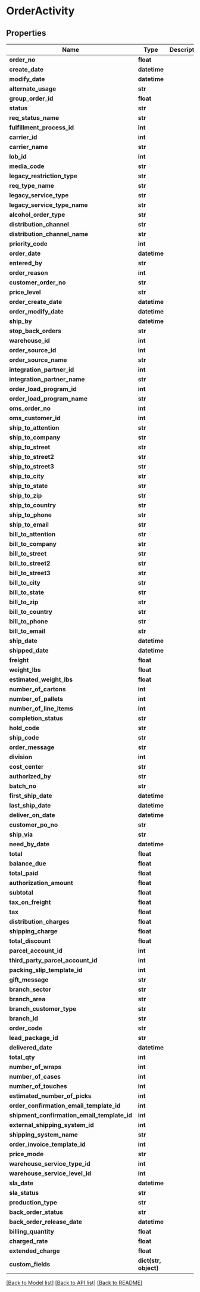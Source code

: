 # OrderActivity

## Properties
Name | Type | Description | Notes
------------ | ------------- | ------------- | -------------
**order_no** | **float** |  | [optional] 
**create_date** | **datetime** |  | [optional] 
**modify_date** | **datetime** |  | [optional] 
**alternate_usage** | **str** |  | [optional] 
**group_order_id** | **float** |  | [optional] 
**status** | **str** |  | [optional] 
**req_status_name** | **str** |  | [optional] 
**fulfillment_process_id** | **int** |  | [optional] 
**carrier_id** | **int** |  | [optional] 
**carrier_name** | **str** |  | [optional] 
**lob_id** | **int** |  | 
**media_code** | **str** |  | 
**legacy_restriction_type** | **str** |  | 
**req_type_name** | **str** |  | [optional] 
**legacy_service_type** | **str** |  | [optional] 
**legacy_service_type_name** | **str** |  | [optional] 
**alcohol_order_type** | **str** |  | [optional] 
**distribution_channel** | **str** |  | [optional] 
**distribution_channel_name** | **str** |  | [optional] 
**priority_code** | **int** |  | [optional] 
**order_date** | **datetime** |  | 
**entered_by** | **str** |  | [optional] 
**order_reason** | **int** |  | [optional] 
**customer_order_no** | **str** |  | [optional] 
**price_level** | **str** |  | [optional] 
**order_create_date** | **datetime** |  | [optional] 
**order_modify_date** | **datetime** |  | [optional] 
**ship_by** | **datetime** |  | [optional] 
**stop_back_orders** | **str** |  | [optional] 
**warehouse_id** | **int** |  | 
**order_source_id** | **int** |  | [optional] 
**order_source_name** | **str** |  | [optional] 
**integration_partner_id** | **int** |  | [optional] 
**integration_partner_name** | **str** |  | [optional] 
**order_load_program_id** | **int** |  | [optional] 
**order_load_program_name** | **str** |  | [optional] 
**oms_order_no** | **int** |  | [optional] 
**oms_customer_id** | **int** |  | [optional] 
**ship_to_attention** | **str** |  | [optional] 
**ship_to_company** | **str** |  | [optional] 
**ship_to_street** | **str** |  | [optional] 
**ship_to_street2** | **str** |  | [optional] 
**ship_to_street3** | **str** |  | [optional] 
**ship_to_city** | **str** |  | [optional] 
**ship_to_state** | **str** |  | [optional] 
**ship_to_zip** | **str** |  | [optional] 
**ship_to_country** | **str** |  | [optional] 
**ship_to_phone** | **str** |  | [optional] 
**ship_to_email** | **str** |  | [optional] 
**bill_to_attention** | **str** |  | [optional] 
**bill_to_company** | **str** |  | [optional] 
**bill_to_street** | **str** |  | [optional] 
**bill_to_street2** | **str** |  | [optional] 
**bill_to_street3** | **str** |  | [optional] 
**bill_to_city** | **str** |  | [optional] 
**bill_to_state** | **str** |  | [optional] 
**bill_to_zip** | **str** |  | [optional] 
**bill_to_country** | **str** |  | [optional] 
**bill_to_phone** | **str** |  | [optional] 
**bill_to_email** | **str** |  | [optional] 
**ship_date** | **datetime** |  | [optional] 
**shipped_date** | **datetime** |  | [optional] 
**freight** | **float** |  | [optional] 
**weight_lbs** | **float** |  | [optional] 
**estimated_weight_lbs** | **float** |  | [optional] 
**number_of_cartons** | **int** |  | [optional] 
**number_of_pallets** | **int** |  | [optional] 
**number_of_line_items** | **int** |  | [optional] 
**completion_status** | **str** |  | [optional] 
**hold_code** | **str** |  | [optional] 
**ship_code** | **str** |  | [optional] 
**order_message** | **str** |  | [optional] 
**division** | **int** |  | [optional] 
**cost_center** | **str** |  | [optional] 
**authorized_by** | **str** |  | [optional] 
**batch_no** | **str** |  | [optional] 
**first_ship_date** | **datetime** |  | [optional] 
**last_ship_date** | **datetime** |  | [optional] 
**deliver_on_date** | **datetime** |  | [optional] 
**customer_po_no** | **str** |  | [optional] 
**ship_via** | **str** |  | [optional] 
**need_by_date** | **datetime** |  | [optional] 
**total** | **float** |  | [optional] 
**balance_due** | **float** |  | [optional] 
**total_paid** | **float** |  | [optional] 
**authorization_amount** | **float** |  | [optional] 
**subtotal** | **float** |  | [optional] 
**tax_on_freight** | **float** |  | [optional] 
**tax** | **float** |  | [optional] 
**distribution_charges** | **float** |  | [optional] 
**shipping_charge** | **float** |  | [optional] 
**total_discount** | **float** |  | [optional] 
**parcel_account_id** | **int** |  | [optional] 
**third_party_parcel_account_id** | **int** |  | [optional] 
**packing_slip_template_id** | **int** |  | [optional] 
**gift_message** | **str** |  | [optional] 
**branch_sector** | **str** |  | [optional] 
**branch_area** | **str** |  | [optional] 
**branch_customer_type** | **str** |  | [optional] 
**branch_id** | **str** |  | [optional] 
**order_code** | **str** |  | [optional] 
**lead_package_id** | **str** |  | [optional] 
**delivered_date** | **datetime** |  | [optional] 
**total_qty** | **int** |  | [optional] 
**number_of_wraps** | **int** |  | [optional] 
**number_of_cases** | **int** |  | [optional] 
**number_of_touches** | **int** |  | [optional] 
**estimated_number_of_picks** | **int** |  | [optional] 
**order_confirmation_email_template_id** | **int** |  | [optional] 
**shipment_confirmation_email_template_id** | **int** |  | [optional] 
**external_shipping_system_id** | **int** |  | [optional] 
**shipping_system_name** | **str** |  | [optional] 
**order_invoice_template_id** | **int** |  | [optional] 
**price_mode** | **str** |  | [optional] 
**warehouse_service_type_id** | **int** |  | [optional] 
**warehouse_service_level_id** | **int** |  | [optional] 
**sla_date** | **datetime** |  | [optional] 
**sla_status** | **str** |  | [optional] 
**production_type** | **str** |  | [optional] 
**back_order_status** | **str** |  | [optional] 
**back_order_release_date** | **datetime** |  | [optional] 
**billing_quantity** | **float** |  | [optional] 
**charged_rate** | **float** |  | [optional] 
**extended_charge** | **float** |  | [optional] 
**custom_fields** | **dict(str, object)** |  | [optional] 

[[Back to Model list]](../README.md#documentation-for-models) [[Back to API list]](../README.md#documentation-for-api-endpoints) [[Back to README]](../README.md)


